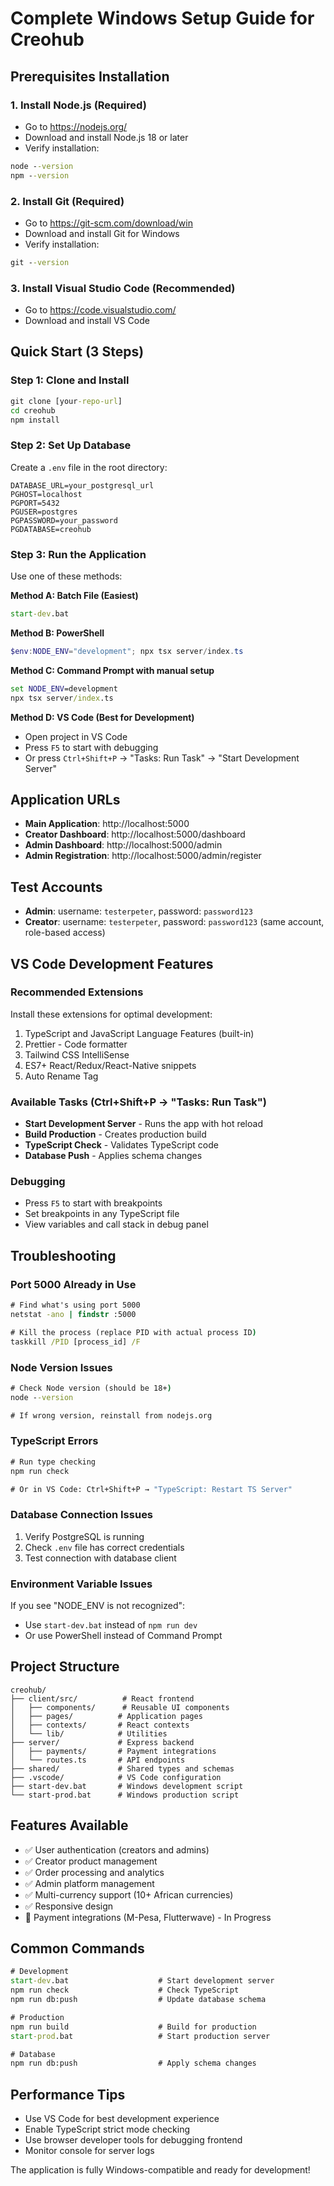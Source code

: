 # Complete Windows Setup Guide for Creohub

## Prerequisites Installation

### 1. Install Node.js (Required)
- Go to https://nodejs.org/
- Download and install Node.js 18 or later
- Verify installation:
```cmd
node --version
npm --version
```

### 2. Install Git (Required)
- Go to https://git-scm.com/download/win
- Download and install Git for Windows
- Verify installation:
```cmd
git --version
```

### 3. Install Visual Studio Code (Recommended)
- Go to https://code.visualstudio.com/
- Download and install VS Code

## Quick Start (3 Steps)

### Step 1: Clone and Install
```cmd
git clone [your-repo-url]
cd creohub
npm install
```

### Step 2: Set Up Database
Create a `.env` file in the root directory:
```env
DATABASE_URL=your_postgresql_url
PGHOST=localhost
PGPORT=5432
PGUSER=postgres
PGPASSWORD=your_password
PGDATABASE=creohub
```

### Step 3: Run the Application
Use one of these methods:

**Method A: Batch File (Easiest)**
```cmd
start-dev.bat
```

**Method B: PowerShell**
```powershell
$env:NODE_ENV="development"; npx tsx server/index.ts
```

**Method C: Command Prompt with manual setup**
```cmd
set NODE_ENV=development
npx tsx server/index.ts
```

**Method D: VS Code (Best for Development)**
- Open project in VS Code
- Press `F5` to start with debugging
- Or press `Ctrl+Shift+P` → "Tasks: Run Task" → "Start Development Server"

## Application URLs
- **Main Application**: http://localhost:5000
- **Creator Dashboard**: http://localhost:5000/dashboard
- **Admin Dashboard**: http://localhost:5000/admin
- **Admin Registration**: http://localhost:5000/admin/register

## Test Accounts
- **Admin**: username: `testerpeter`, password: `password123`
- **Creator**: username: `testerpeter`, password: `password123` (same account, role-based access)

## VS Code Development Features

### Recommended Extensions
Install these extensions for optimal development:
1. TypeScript and JavaScript Language Features (built-in)
2. Prettier - Code formatter
3. Tailwind CSS IntelliSense
4. ES7+ React/Redux/React-Native snippets
5. Auto Rename Tag

### Available Tasks (Ctrl+Shift+P → "Tasks: Run Task")
- **Start Development Server** - Runs the app with hot reload
- **Build Production** - Creates production build
- **TypeScript Check** - Validates TypeScript code
- **Database Push** - Applies schema changes

### Debugging
- Press `F5` to start with breakpoints
- Set breakpoints in any TypeScript file
- View variables and call stack in debug panel

## Troubleshooting

### Port 5000 Already in Use
```cmd
# Find what's using port 5000
netstat -ano | findstr :5000

# Kill the process (replace PID with actual process ID)
taskkill /PID [process_id] /F
```

### Node Version Issues
```cmd
# Check Node version (should be 18+)
node --version

# If wrong version, reinstall from nodejs.org
```

### TypeScript Errors
```cmd
# Run type checking
npm run check

# Or in VS Code: Ctrl+Shift+P → "TypeScript: Restart TS Server"
```

### Database Connection Issues
1. Verify PostgreSQL is running
2. Check `.env` file has correct credentials
3. Test connection with database client

### Environment Variable Issues
If you see "NODE_ENV is not recognized":
- Use `start-dev.bat` instead of `npm run dev`
- Or use PowerShell instead of Command Prompt

## Project Structure
```
creohub/
├── client/src/          # React frontend
│   ├── components/      # Reusable UI components
│   ├── pages/          # Application pages
│   ├── contexts/       # React contexts
│   └── lib/            # Utilities
├── server/             # Express backend
│   ├── payments/       # Payment integrations
│   └── routes.ts       # API endpoints
├── shared/             # Shared types and schemas
├── .vscode/            # VS Code configuration
├── start-dev.bat       # Windows development script
└── start-prod.bat      # Windows production script
```

## Features Available
- ✅ User authentication (creators and admins)
- ✅ Creator product management
- ✅ Order processing and analytics
- ✅ Admin platform management
- ✅ Multi-currency support (10+ African currencies)
- ✅ Responsive design
- 🔄 Payment integrations (M-Pesa, Flutterwave) - In Progress

## Common Commands
```cmd
# Development
start-dev.bat                    # Start development server
npm run check                    # Check TypeScript
npm run db:push                  # Update database schema

# Production
npm run build                    # Build for production
start-prod.bat                   # Start production server

# Database
npm run db:push                  # Apply schema changes
```

## Performance Tips
- Use VS Code for best development experience
- Enable TypeScript strict mode checking
- Use browser developer tools for debugging frontend
- Monitor console for server logs

The application is fully Windows-compatible and ready for development!
